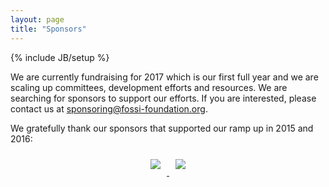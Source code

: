 ```yaml
---
layout: page
title: "Sponsors"
---
```

{% include JB/setup %}

We are currently fundraising for 2017 which is our first full year and
we are scaling up committees, development efforts and resources. We
are searching for sponsors to support our efforts. If you are
interested, please contact us at
[sponsoring@fossi-foundation.org](mailto:sponsoring@fossi-foundation.org).

We gratefully thank our sponsors that supported our ramp up in 2015
and 2016:

<center>
 <div class="unit-imglnk">
  <a target="_blank" href="http://www.embecosm.com/">
   <img src="http://www.embecosm.com/app/uploads/embecosm-logo.png" style="margin: 10px"/>
  </a>
  <a target="_blank" href="http://www.southpole.se/">
   <img src="https://www.southpole.se/gfx/southpole_logo.gif" style="margin: 10px"/>
  </a>
 </div>
</center>

